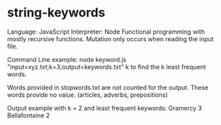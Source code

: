 # string-keywords

Language: JavaScript
Interpreter: Node
Functional programming with mostly recursive functions. Mutation only occurs when reading the input file.

Command Line example: node keyword.js "input=xyz.txt;k=3;output=keywords.txt"
k to find the k least frequent words.

Words provided in stopwords.txt are not counted for the output. These words provide no value. (articles, adverbs, prepositions)

Output example with k = 2 and least frequent keywords:
Gramercy 3
Bellafontaine 2
